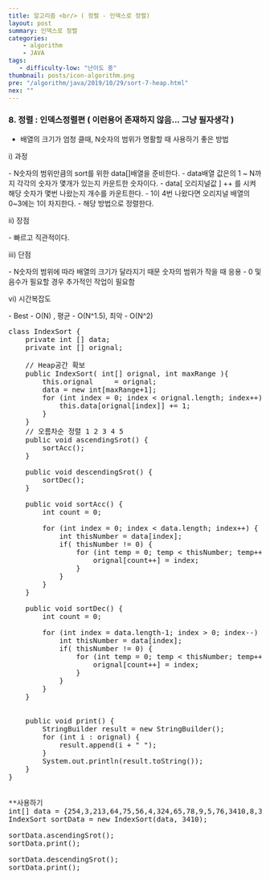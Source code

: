 ```yaml
---
title: 알고리즘 <br/> ( 정렬 - 인덱스로 정렬)
layout: post
summary: 인덱스로 정렬
categories: 
    - algorithm
    - JAVA
tags: 
   - difficulty-low: "난이도 중"
thumbnail: posts/icon-algorithm.png
pre: "/algorithm/java/2019/10/29/sort-7-heap.html"
nex: ""
---
```

### 8. 정렬 : 인덱스정렬편 ( 이런용어 존재하지 않음... 그냥 필자생각 )
 - 배열의 크기가 엄청 클때, N숫자의 범위가 명활할 때 사용하기 좋은 방법
   
<p class="bold-text"> i) 과정</p>
 - N숫자의 범위만큼의 sort를 위한 data[]배열을 준비한다.
 - data배열 값은의  1 ~ N까지 각각의 숫자가 몇개가 있는지 카운트한 숫자이다.
 - data[ 오리지널값 ] ++ 를 시켜 해당 숫자가 몇번 나왔는지 개수를 카운트한다.
 - 1이 4번 나왔다면 오리지널 배열의 0~3에는 1이 차지한다. 
 - 해당 방법으로 정렬한다.
 
<p class="bold-text"> ii) 장점 </p>
 - 빠르고 직관적이다.
   
<p class="bold-text"> iii) 단점 </p>
 - N숫자의 범위에 따라 배열의 크기가 달라지기 때문 숫자의 범위가 작을 때 응용
 - 0 및 음수가 필요할 경우 추가적인 작업이 필요함

<p class="bold-text"> vi) 시간복잡도</p>
 - Best - O(N) , 평균 - O(N^1.5), 최악 - O(N^2)

<pre>
class IndexSort {
    private int [] data;
    private int [] orignal;
   
    // Heap공간 확보
    public IndexSort( int[] orignal, int maxRange ){
        this.orignal     = orignal;
        data = new int[maxRange+1];
        for (int index = 0; index &lt; orignal.length; index++) {
            this.data[orignal[index]] += 1;
        }
    }
    // 오름차순 정렬 1 2 3 4 5
    public void ascendingSrot() {
        sortAcc();
    }
    
    public void descendingSrot() {
        sortDec();
    }
    
    public void sortAcc() {
        int count = 0;
        
        for (int index = 0; index &lt; data.length; index++) {
            int thisNumber = data[index];
            if( thisNumber != 0) {
                for (int temp = 0; temp &lt; thisNumber; temp++) {
                    orignal[count++] = index;
                }
            }
        }
    }
    
    public void sortDec() {
        int count = 0;
        
        for (int index = data.length-1; index > 0; index--) {
            int thisNumber = data[index];
            if( thisNumber != 0) {
                for (int temp = 0; temp &lt; thisNumber; temp++) {
                    orignal[count++] = index;
                }
            }
        }
    }
    
    
    public void print() {
        StringBuilder result = new StringBuilder();
        for (int i : orignal) {
            result.append(i + " ");
        }
        System.out.println(result.toString());
    }
}


**사용하기
int[] data = {254,3,213,64,75,56,4,324,65,78,9,5,76,3410,8,342,76};
IndexSort sortData = new IndexSort(data, 3410);

sortData.ascendingSrot();
sortData.print();

sortData.descendingSrot();
sortData.print();
</pre>
